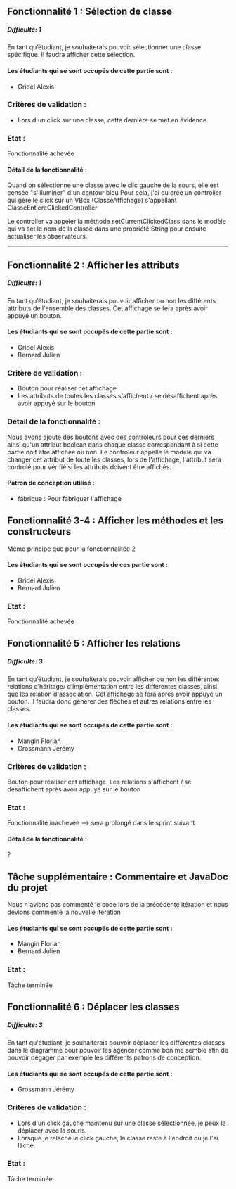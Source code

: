 ## Fonctionnalité 1 : Sélection de classe
##### Difficulté: 1

En tant qu’étudiant, je souhaiterais pouvoir sélectionner une classe spécifique. Il faudra afficher cette sélection.

#### Les étudiants qui se sont occupés de cette partie sont :
- Gridel Alexis

### Critères de validation :
- Lors d'un click sur une classe, cette dernière se met en évidence.

### Etat :
Fonctionnalité achevée

#### Détail de la fonctionnalité :
Quand on sélectionne une classe avec le clic gauche de la sours, elle est censée "s'illuminer" d'un contour bleu
Pour cela, j'ai du crée un controller qui gère le click sur un VBox (ClasseAffichage) s'appellant ClasseEntiereClickedController

Le controller va appeler la méthode setCurrentClickedClass dans le modèle qui va set le nom de la classe dans une propriété String pour ensuite actualiser les observateurs.


---
## Fonctionnalité 2 : Afficher les attributs
##### Difficulté: 1

En tant qu’étudiant, je souhaiterais pouvoir afficher ou non les différents attributs de l'ensemble des classes. Cet affichage se fera après avoir appuyé un bouton.

#### Les étudiants qui se sont occupés de cette partie sont :
- Gridel Alexis
- Bernard Julien


### Critère de validation :
- Bouton pour réaliser cet affichage
- Les attributs de toutes les classes s'affichent / se désaffichent après avoir appuyé sur le bouton

### Détail de la fonctionnalité :
Nous avons ajouté des boutons avec des controleurs pour ces derniers ainsi qu'un attribut boolean dans chaque classe
correspondant à si cette partie doit être affichée ou non. Le controleur appelle le modele qui va changer 
cet attribut de toute les classes, lors de l'affichage, l'attribut sera controlé pour vérifié si les attributs doivent 
être affichés.

#### Patron de conception utilisé :
 - fabrique : Pour fabriquer l'affichage

## Fonctionnalité 3-4 : Afficher les méthodes et les constructeurs
Même principe que pour la fonctionnalitée 2

#### Les étudiants qui se sont occupés de ces partie sont :
- Gridel Alexis
- Bernard Julien

### Etat :
Fonctionnalité achevée

## Fonctionnalité 5 : Afficher les relations
##### Difficulté: 3

En tant qu’étudiant, je souhaiterais pouvoir afficher ou non les différentes relations d’héritage/ d’implémentation entre les différentes classes, ainsi que les relation d'association. Cet affichage se fera après avoir appuyé un bouton.
Il faudra donc générer des flèches et autres relations entre les classes.

#### Les étudiants qui se sont occupés de cette partie sont :
- Mangin Florian
- Grossmann Jérémy


### Critères de validation :
Bouton pour réaliser cet affichage.
Les relations s'affichent / se désaffichent après avoir appuyé sur le bouton

### Etat :
Fonctionnalité inachevée --> sera prolongé dans le sprint suivant

#### Détail de la fonctionnalité :
?

## Tâche supplémentaire : Commentaire et JavaDoc du projet

Nous n'avions pas commenté le code lors de la précédente itération et nous devions commenté la nouvelle itération

#### Les étudiants qui se sont occupés de cette partie sont :
- Mangin Florian
- Bernard Julien

### Etat :
Tâche terminée

## Fonctionnalité 6 : Déplacer les classes
##### Difficulté: 3

En tant qu'étudiant, je souhaiterais pouvoir déplacer les différentes classes dans le diagramme pour pouvoir les agencer comme bon me semble afin de pouvoir dégager par exemple les différents patrons de conception.

#### Les étudiants qui se sont occupés de cette partie sont :
- Grossmann Jérémy

### Critères de validation :
- Lors d'un click gauche maintenu sur une classe sélectionnée, je peux la déplacer avec la souris.
- Lorsque je relache le click gauche, la classe reste à l'endroit où je l'ai lâché.

### Etat :
Tâche terminée